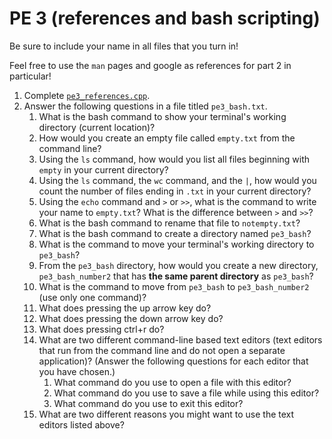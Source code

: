 PE 3 (references and bash scripting)
=================

Be sure to include your name in all files that you turn in!

Feel free to use the `man` pages and google as references for part 2 in particular!

1. Complete [`pe3_references.cpp`](pe3_references.cpp).
2. Answer the following questions in a file titled `pe3_bash.txt`.
    1. What is the bash command to show your terminal's working directory (current location)?
    2. How would you create an empty file called `empty.txt` from the command line?
    3. Using the `ls` command, how would you list all files beginning with `empty` in your current directory?
    4. Using the `ls` command, the `wc` command, and the `|`, how would you count the number of files ending in `.txt` in your current directory?
    5. Using the `echo` command and `>` or `>>`, what is the command to write your name to `empty.txt`? What is the difference between `>` and `>>`?
    6. What is the bash command to rename that file to `notempty.txt`?
    7. What is the bash command to create a directory named `pe3_bash`?
    8. What is the command to move your terminal's working directory to `pe3_bash`?
    9. From the `pe3_bash` directory, how would you create a new directory, `pe3_bash_number2` that has __the same parent directory__ as `pe3_bash`?
    10. What is the command to move from `pe3_bash` to `pe3_bash_number2` (use only one command)?
    11. What does pressing the up arrow key do?
    12. What does pressing the down arrow key do?
    13. What does pressing ctrl+r do?
    14. What are two different command-line based text editors (text editors that run from the command line and do not open a separate application)? (Answer the following questions for each editor that you have chosen.)
        1. What command do you use to open a file with this editor?
        2. What command do you use to save a file while using this editor?
        3. What command do you use to exit this editor?
    15. What are two different reasons you might want to use the text editors listed above?
     
